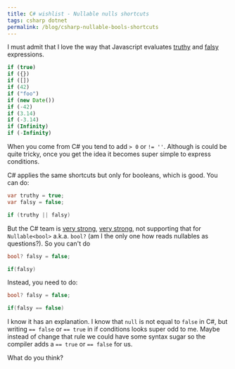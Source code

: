 ```yaml
---
title: C# wishlist - Nullable nulls shortcuts
tags: csharp dotnet 
permalink: /blog/csharp-nullable-bools-shortcuts
---
```


I must admit that I love the way that Javascript evaluates [truthy](https://developer.mozilla.org/en-US/docs/Glossary/Truthy) and [falsy](https://developer.mozilla.org/en-US/docs/Glossary/Falsy) expressions. 

```js
if (true)
if ({})
if ([])
if (42)
if ("foo")
if (new Date())
if (-42)
if (3.14)
if (-3.14)
if (Infinity)
if (-Infinity)
```

When you come from C# you tend to add `> 0` or `!= ''`. Although is could be quite tricky, once you get the idea it becomes super simple to express conditions.

C# applies the same shortcuts but only for booleans, which is good. You can do:

```cs
var truthy = true;
var falsy = false;

if (truthy || falsy)
```

But the C# team is [very strong](https://github.com/dotnet/csharplang/issues/134), [very strong](https://github.com/dotnet/csharplang/issues/871), not supporting that for `Nullable<bool>` a.k.a. `bool?` (am I the only one how reads nullables as questions?). So you can't do

```cs
bool? falsy = false;

if(falsy)
```

Instead, you need to do:

```cs
bool? falsy = false;

if(falsy == false)
```

I know it has an explanation. I know that `null` is not equal to `false` in C#, but writing `== false` or `== true` in if conditions looks super odd to me. Maybe instead of change that rule we could have some syntax sugar so the compiler adds a `== true` or `== false` for us.

What do you think?

